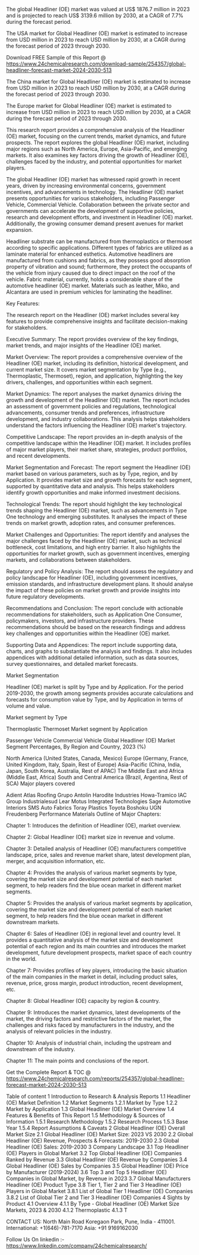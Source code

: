 The global Headliner (OE) market was valued at US$ 1876.7 million in 2023 and is projected to reach US$ 3139.6 million by 2030, at a CAGR of 7.7% during the forecast period.

The USA market for Global Headliner (OE)  market is estimated to increase from USD million in 2023 to reach USD million by 2030, at a CAGR during the forecast period of 2023 through 2030.

Download FREE Sample of this Report @ https://www.24chemicalresearch.com/download-sample/254357/global-headliner-forecast-market-2024-2030-513

The China market for Global Headliner (OE)  market is estimated to increase from USD million in 2023 to reach USD million by 2030, at a CAGR during the forecast period of 2023 through 2030.

The Europe market for Global Headliner (OE) market is estimated to increase from USD million in 2023 to reach USD million by 2030, at a CAGR during the forecast period of 2023 through 2030.

This research report provides a comprehensive analysis of the Headliner (OE) market, focusing on the current trends, market dynamics, and future prospects. The report explores the global Headliner (OE) market, including major regions such as North America, Europe, Asia-Pacific, and emerging markets. It also examines key factors driving the growth of Headliner (OE), challenges faced by the industry, and potential opportunities for market players.

The global Headliner (OE) market has witnessed rapid growth in recent years, driven by increasing environmental concerns, government incentives, and advancements in technology. The Headliner (OE) market presents opportunities for various stakeholders, including Passenger Vehicle, Commercial Vehicle. Collaboration between the private sector and governments can accelerate the development of supportive policies, research and development efforts, and investment in Headliner (OE) market. Additionally, the growing consumer demand present avenues for market expansion.

Headliner substrate can be manufactured from thermoplastics or thermoset according to specific applications. Different types of fabrics are utilized as a laminate material for enhanced esthetics. Automotive headliners are manufactured from cushions and fabrics, as they possess good absorption property of vibration and sound; furthermore, they protect the occupants of the vehicle from injury caused due to direct impact on the roof of the vehicle. Fabric material, currently, holds a considerable share of the automotive headliner (OE) market. Materials such as leather, Miko, and Alcantara are used in premium vehicles for laminating the headliner.

Key Features:

The research report on the Headliner (OE) market includes several key features to provide comprehensive insights and facilitate decision-making for stakeholders.

Executive Summary: The report provides overview of the key findings, market trends, and major insights of the Headliner (OE) market.

Market Overview: The report provides a comprehensive overview of the Headliner (OE) market, including its definition, historical development, and current market size. It covers market segmentation by Type (e.g., Thermoplastic, Thermoset), region, and application, highlighting the key drivers, challenges, and opportunities within each segment.

Market Dynamics: The report analyses the market dynamics driving the growth and development of the Headliner (OE) market. The report includes an assessment of government policies and regulations, technological advancements, consumer trends and preferences, infrastructure development, and industry collaborations. This analysis helps stakeholders understand the factors influencing the Headliner (OE) market's trajectory.

Competitive Landscape: The report provides an in-depth analysis of the competitive landscape within the Headliner (OE) market. It includes profiles of major market players, their market share, strategies, product portfolios, and recent developments.

Market Segmentation and Forecast: The report segment the Headliner (OE) market based on various parameters, such as by Type, region, and by Application. It provides market size and growth forecasts for each segment, supported by quantitative data and analysis. This helps stakeholders identify growth opportunities and make informed investment decisions.

Technological Trends: The report should highlight the key technological trends shaping the Headliner (OE) market, such as advancements in Type One technology and emerging substitutes. It analyses the impact of these trends on market growth, adoption rates, and consumer preferences.

Market Challenges and Opportunities: The report identify and analyses the major challenges faced by the Headliner (OE) market, such as technical bottleneck, cost limitations, and high entry barrier. It also highlights the opportunities for market growth, such as government incentives, emerging markets, and collaborations between stakeholders.

Regulatory and Policy Analysis: The report should assess the regulatory and policy landscape for Headliner (OE), including government incentives, emission standards, and infrastructure development plans. It should analyse the impact of these policies on market growth and provide insights into future regulatory developments.

Recommendations and Conclusion: The report conclude with actionable recommendations for stakeholders, such as Application One Consumer, policymakers, investors, and infrastructure providers. These recommendations should be based on the research findings and address key challenges and opportunities within the Headliner (OE) market.

Supporting Data and Appendices: The report include supporting data, charts, and graphs to substantiate the analysis and findings. It also includes appendices with additional detailed information, such as data sources, survey questionnaires, and detailed market forecasts.

Market Segmentation

Headliner (OE) market is split by Type and by Application. For the period 2019-2030, the growth among segments provides accurate calculations and forecasts for consumption value by Type, and by Application in terms of volume and value.

Market segment by Type

Thermoplastic
Thermoset
Market segment by Application

Passenger Vehicle
Commercial Vehicle
Global Headliner (OE) Market Segment Percentages, By Region and Country, 2023 (%)

North America (United States, Canada, Mexico)
Europe (Germany, France, United Kingdom, Italy, Spain, Rest of Europe)
Asia-Pacific (China, India, Japan, South Korea, Australia, Rest of APAC)
The Middle East and Africa (Middle East, Africa)
South and Central America (Brazil, Argentina, Rest of SCA)
Major players covered

Adient
Atlas Roofing
Grupo Antolin
Harodite Industries
Howa-Tramico
IAC Group
Industrialesud
Lear
Motus Integrated Technologies
Sage Automotive Interiors
SMS Auto Fabrics
Toray Plastics
Toyota Boshoku
UGN
Freudenberg Performance Materials
Outline of Major Chapters:

Chapter 1: Introduces the definition of Headliner (OE), market overview.

Chapter 2: Global Headliner (OE) market size in revenue and volume.

Chapter 3: Detailed analysis of Headliner (OE) manufacturers competitive landscape, price, sales and revenue market share, latest development plan, merger, and acquisition information, etc.

Chapter 4: Provides the analysis of various market segments by type, covering the market size and development potential of each market segment, to help readers find the blue ocean market in different market segments.

Chapter 5: Provides the analysis of various market segments by application, covering the market size and development potential of each market segment, to help readers find the blue ocean market in different downstream markets.

Chapter 6: Sales of Headliner (OE) in regional level and country level. It provides a quantitative analysis of the market size and development potential of each region and its main countries and introduces the market development, future development prospects, market space of each country in the world.

Chapter 7: Provides profiles of key players, introducing the basic situation of the main companies in the market in detail, including product sales, revenue, price, gross margin, product introduction, recent development, etc.

Chapter 8: Global Headliner (OE) capacity by region & country.

Chapter 9: Introduces the market dynamics, latest developments of the market, the driving factors and restrictive factors of the market, the challenges and risks faced by manufacturers in the industry, and the analysis of relevant policies in the industry.

Chapter 10: Analysis of industrial chain, including the upstream and downstream of the industry.

Chapter 11: The main points and conclusions of the report.

Get the Complete Report & TOC @ https://www.24chemicalresearch.com/reports/254357/global-headliner-forecast-market-2024-2030-513

Table of content
1 Introduction to Research & Analysis Reports
1.1 Headliner (OE) Market Definition
1.2 Market Segments
1.2.1 Market by Type
1.2.2 Market by Application
1.3 Global Headliner (OE) Market Overview
1.4 Features & Benefits of This Report
1.5 Methodology & Sources of Information
1.5.1 Research Methodology
1.5.2 Research Process
1.5.3 Base Year
1.5.4 Report Assumptions & Caveats
2 Global Headliner (OE) Overall Market Size
2.1 Global Headliner (OE) Market Size: 2023 VS 2030
2.2 Global Headliner (OE) Revenue, Prospects & Forecasts: 2019-2030
2.3 Global Headliner (OE) Sales: 2019-2030
3 Company Landscape
3.1 Top Headliner (OE) Players in Global Market
3.2 Top Global Headliner (OE) Companies Ranked by Revenue
3.3 Global Headliner (OE) Revenue by Companies
3.4 Global Headliner (OE) Sales by Companies
3.5 Global Headliner (OE) Price by Manufacturer (2019-2024)
3.6 Top 3 and Top 5 Headliner (OE) Companies in Global Market, by Revenue in 2023
3.7 Global Manufacturers Headliner (OE) Product Type
3.8 Tier 1, Tier 2 and Tier 3 Headliner (OE) Players in Global Market
3.8.1 List of Global Tier 1 Headliner (OE) Companies
3.8.2 List of Global Tier 2 and Tier 3 Headliner (OE) Companies
4 Sights by Product
4.1 Overview
4.1.1 By Type - Global Headliner (OE) Market Size Markets, 2023 & 2030
4.1.2 Thermoplastic
4.1.3 T

CONTACT US:
North Main Road Koregaon Park, Pune, India - 411001.
International: +1(646)-781-7170
Asia: +91 9169162030

Follow Us On linkedin :- https://www.linkedin.com/company/24chemicalresearch/
